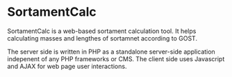 SortamentCalc
=============

SortamentCalc is a web-based sortament calculation tool. It helps calculating masses and lengthes of sortamnet according to GOST.

The server side is written in PHP as a standalone server-side application indepenent of any PHP frameworks or CMS.
The client side uses Javascript and AJAX for web page user interactions.

